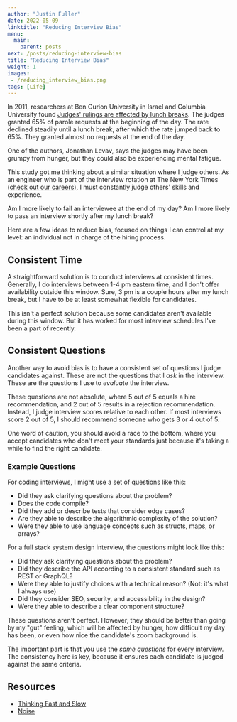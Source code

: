 ```yaml
---
author: "Justin Fuller"
date: 2022-05-09
linktitle: "Reducing Interview Bias"
menu:
  main:
    parent: posts
next: /posts/reducing-interview-bias
title: "Reducing Interview Bias"
weight: 1
images:
 - /reducing_interview_bias.png
tags: [Life]
---
```


In 2011, researchers at Ben Gurion University in Israel and Columbia University found [Judges' rulings are affected by lunch breaks](https://www.pnas.org/doi/10.1073/pnas.1018033108). The judges granted 65% of parole requests at the beginning of the day. The rate declined steadily until a lunch break, after which the rate jumped back to 65%. They granted almost no requests at the end of the day.

<!--more-->

One of the authors, Jonathan Levav, says the judges may have been grumpy from hunger, but they could also be experiencing mental fatigue.

This study got me thinking about a similar situation where I judge others. As an engineer who is part of the interview rotation at The New York Times ([check out our careers](https://www.nytco.com/careers/)), I must constantly judge others' skills and experience.

Am I more likely to fail an interviewee at the end of my day? Am I more likely to pass an interview shortly after my lunch break?

Here are a few ideas to reduce bias, focused on things I can control at my level: an individual not in charge of the hiring process.

## Consistent Time
A straightforward solution is to conduct interviews at consistent times. Generally, I do interviews between 1-4 pm eastern time, and I don't offer availability outside this window. Sure, 3 pm is a couple hours after my lunch break, but I have to be at least somewhat flexible for candidates.

This isn't a perfect solution because some candidates aren't available during this window. But it has worked for most interview schedules I've been a part of recently.

## Consistent Questions
Another way to avoid bias is to have a consistent set of questions I judge candidates against. These are not the questions that I *ask* in the interview. These are the questions I use to *evaluate* the interview.

These questions are not absolute, where 5 out of 5 equals a hire recommendation, and 2 out of 5 results in a rejection recommendation. Instead, I judge interview scores relative to each other. If most interviews score 2 out of 5, I should recommend someone who gets 3 or 4 out of 5.

One word of caution, you should avoid a race to the bottom, where you accept candidates who don't meet your standards just because it's taking a while to find the right candidate.

### Example Questions

For coding interviews, I might use a set of questions like this:

* Did they ask clarifying questions about the problem?
* Does the code compile?
* Did they add or describe tests that consider edge cases?
* Are they able to describe the algorithmic complexity of the solution?
* Were they able to use language concepts such as structs, maps, or arrays?

For a full stack system design interview, the questions might look like this:

* Did they ask clarifying questions about the problem?
* Did they describe the API according to a consistent standard such as REST or GraphQL?
* Were they able to justify choices with a technical reason? (Not: it's what I always use)
* Did they consider SEO, security, and accessibility in the design?
* Were they able to describe a clear component structure?

These questions aren't perfect. However, they should be better than going by my "gut" feeling, which will be affected by hunger, how difficult my day has been, or even how nice the candidate's zoom background is.

The important part is that you use the *same questions* for every interview. The consistency here is key, because it ensures each candidate is judged against the same criteria.

## Resources

* [Thinking Fast and Slow](https://amzn.to/3Frvad5)
* [Noise](https://amzn.to/3PbvSiT)

